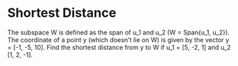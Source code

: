 # Shortest Distance

The subspace W is defined as the span of u_1 and u_2 (W = Span{u_1, u_2}).
The coordinate of a point y (which doesn’t lie on W) is given by the vector y = [-1, -5, 10]. Find the shortest distance from y to W if u_1 = [5, -2, 1] and u_2 [1, 2, -1].
